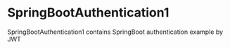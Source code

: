 # SpringBootAuthentication1
SpringBootAuthentication1 contains SpringBoot authentication example by JWT
